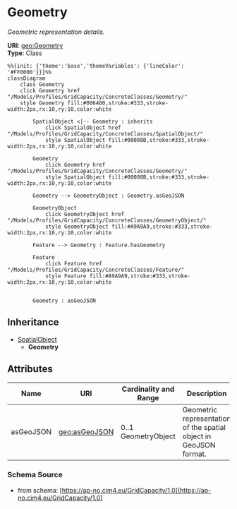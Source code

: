 # Geometry

_Geometric representation details._

**URI**: [geo:Geometry](http://www.opengis.net/ont/geosparql#Geometry)<br />
**Type**: Class

```mermaid
%%{init: {'theme':'base','themeVariables': {'lineColor': '#FF0000'}}}%%
classDiagram
    class Geometry
    click Geometry href "/Models/Profiles/GridCapacity/ConcreteClasses/Geometry/"
    style Geometry fill:#006400,stroke:#333,stroke-width:2px,rx:10,ry:10,color:white

        SpatialObject <|-- Geometry : inherits
            click SpatialObject href "/Models/Profiles/GridCapacity/ConcreteClasses/SpatialObject/"
            style SpatialObject fill:#00008B,stroke:#333,stroke-width:2px,rx:10,ry:10,color:white

        Geometry
            click Geometry href "/Models/Profiles/GridCapacity/ConcreteClasses/Geometry/"
            style SpatialObject fill:#00008B,stroke:#333,stroke-width:2px,rx:10,ry:10,color:white

        Geometry --> GeometryObject : Geometry.asGeoJSON

        GeometryObject
            click GeometryObject href "/Models/Profiles/GridCapacity/ConcreteClasses/GeometryObject/"
            style GeometryObject fill:#A9A9A9,stroke:#333,stroke-width:2px,rx:10,ry:10,color:white

        Feature --> Geometry : Feature.hasGeometry

        Feature
            click Feature href "/Models/Profiles/GridCapacity/ConcreteClasses/Feature/"
            style Feature fill:#A9A9A9,stroke:#333,stroke-width:2px,rx:10,ry:10,color:white


        Geometry : asGeoJSON
```

## Inheritance
* [SpatialObject](SpatialObject.md)
    * **Geometry**

## Attributes
| Name | URI | Cardinality and Range | Description | Inheritance |
| ---  | --- | --- | --- | --- |
| asGeoJSON | [geo:asGeoJSON](http://www.opengis.net/ont/geosparql#asGeoJSON) | 0..1 GeometryObject | Geometric representation of the spatial object in GeoJSON format. | direct |

### Schema Source
* from schema: [https://ap-no.cim4.eu/GridCapacity/1.0](https://ap-no.cim4.eu/GridCapacity/1.0)
